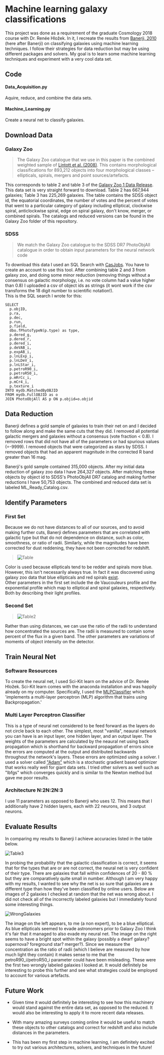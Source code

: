# Machine learning galaxy classifications
This project was done as a requirement of the graduate Cosmology 2018 course with Dr. Renée Hložek. In it, I
recreate the results from [Banerji, 2010](https://academic.oup.com/mnras/article/406/1/342/1073212) (here after Banerji) on classifying galaxies using machine learning techniques. I follow their strategies for data reduction but may be using different packages and solvers. My goal is to learn some machine learning techniques and experiment with a very cool data set.

## Code
#### Data_Acquisition.py
Aquire, reduce, and combine the data sets.
#### Machine_Learning.py
Create a neural net to classify galaxies.
## Download Data
### Galaxy Zoo
> The Galaxy Zoo catalogue that we use in this paper is the combined weighted sample of [Lintott et al. (2008)](http://adsabs.harvard.edu/abs/2008MNRAS.389.1179L). This contains morphological classifications for 893,212 objects into four morphological classes – ellipticals, spirals, mergers and point sources/artefacts.  
  
This corresponds to table 2 and table 3 of the [Galaxy Zoo 1 Data Release](https://data.galaxyzoo.org/).  
This data set is very straight forward to download. Table 2 has 667,944 galaxies; Table 3 has 225,269 galaxies. The table contains the SDSS object id, the equatorial coordinates, the number of votes and the percent of votes that went to a particular category of galaxy including elliptical, clockwise spiral, anticlockwise spiral, edge on spiral galaxy, don't know, merger, or combined spirals. The catalogs and reduced versions can be found in the Galaxy Zoo folder of this repository. 
  
### SDSS
> We match the Galaxy Zoo catalogue to the SDSS DR7 PhotoObjAll catalogue in order to obtain input parameters for the neural
network code 

To download this data I used an SQL Search with [CasJobs](https://skyserver.sdss.org/casjobs/). You have to create an account to use this tool. After combining table 2 and 3 from galaxy zoo, and doing some minor reduction (removing things without a consensus on galactic morphology, i.e. no vote column had a value higher than 0.8) I uploaded a csv of object ids as strings (it wont work if the csv transforms the 18 digit number to scientific notation!).  
This is the SQL search I wrote for this:  
```
SELECT 
  p.objID, 
  p.ra, 
  p.dec, 
  p.run, 
  p.field,
  dbo.fPhotoTypeN(p.type) as type,
  p.dered_g, 
  p.dered_r, 
  p.dered_i, 
  p.deVAB_i, 
  p.expAB_i,
  p.lnLExp_i, 
  p.lnLDeV_i, 
  p.lnLStar_i, 
  p.petroR90_i, 
  p.petroR50_i,
  p.mRrCc_i, 
  p.mCr4_i,
  p.texture_i
INTO mydb.MatchedByOBJID
FROM mydb.FullOBJID as o
JOIN PhotoObjAll AS p ON p.objid=o.objid
```  
## Data Reduction
Banerji defines a gold sample of galaxies to train their net on and I decided to follow along and make the same cuts that they did. I removed all potential galactic mergers and galaxies without a consensus (vote fraction < 0.8). I removed rows that did not have all of the parameters or had spurious values (=-9999). I removed objects that were categorized as stars by SDSS. I removed objects that had an apparent magnitude in the corrected R band greater than 16 mag.

Banerji's gold sample contained 315,000 objects. After my initial data reduction of galaxy zoo data I have 264,327 objects. After matching these objects by object id to SDSS's PhotoObjAll DR7 catalog and making further reductions I have 50,753 objects. The combined and reduced data set is labeled ML_Ready_Catalog.csv.   
## Identify Parameters
### First Set
Because we do not have distances to all of our sources, and to avoid making further cuts, Banerji defines parameters that are correlated with galactic type but that do not dependence on distance, such as color, smoothness, or ratio of radii. Similarly, while the magnitudes have been corrected for dust reddening, they have not been corrected for redshift.
> ![Table](https://i.imgur.com/IV8KSlD.png) 
  
Color is used because ellipticals tend to be redder and spirals more blue. However, this isn't necessarily always true. In fact it was discovered using galaxy zoo data that blue ellipticals and red spirals [exist](http://adsabs.harvard.edu/abs/2013MNRAS.432..359T).  
Other parameters in the first set include the de Vaucouleurs profile and the exponential profile which map to elliptical and spiral galaxies, respectively. Both by describing their light profiles.
### Second Set
> ![Table2](https://i.imgur.com/PpDJenG.png)  
  
Rather than using distances, we can use the ratio of the radii to understand how concentrated the sources are. The radii is measured to contain some percent of the flux in a given band. The other parameters are variations of moments of object intensity on the detector.    
## Train Neural Net 
### Software Resourcces
To create the neural net, I used Sci-Kit learn on the advice of Dr. Renée Hložek. Sci-Kit learn comes with the anaconda installation and was happily already on my computer. Specifically, I used the [MLPClassifier](https://scikit-learn.org/stable/modules/neural_networks_supervised.html#classification) which 'implements a multi-layer perceptron (MLP) algorithm that trains using Backpropagation.'
### Multi Layer Perceptron Classifier
This is a type of neural net considered to be feed forward as the layers do not circle back to each other. The simplest, most "vanilla", neaural network you can have is an input layer, one hidden layer, and an output layer. The weights of the parameters are calculated by the neaural net using back propagation which is shorthand for backward propagation of errors since the errors are computed at the output and distributed backwards throughout the network's layers. These errors are optimized using a solver. I used a solver called ["Adam"](https://arxiv.org/pdf/1412.6980.pdf) which is a stochastic gradient based optimizer that works really well for giant data sets. I tried other solvers as well such as "lbfgs" which converges quickly and is similar to the Newton method but gave me poor results. 
### Architecture N:2N:2N:3   
I use 11 parameters as opposed to Banerji who uses 12. This means that I additionally have 2 hidden layers, each with 22 neurons, and 3 output neurons. 
## Evaluate Results
In comparing my results to Banerji I achieve accuracies listed in the table below.

![Table3](https://github.com/AstroLudwig/machine-learning-galaxy/blob/master/Results/Results_Accuracy.png?raw=true)

In probing the probability that the galactic classification is correct, it seems that for the types that are or are not correct, the neural net is very confident of their type. There are galaxies that fall within confidences of 20 - 80 % but they are comparatively quite small in number. Although I am very happy with my results, I wanted to see why the net is so sure that galaxies are a different type than how they've been classified by online users. Below are images of 2 galaxies I checked at random that the net was wrong about. I did not check all of the incorrectly labeled galaxies but I immediately found some interesting things. 

![WrongGalaxies](https://github.com/AstroLudwig/machine-learning-galaxy/blob/master/Results/WronglyClassifiedGalaxies.png?raw=true)

The image on the left appears, to me (a non expert), to be a blue elliptical. As blue ellipticals seemed to evade astronomers prior to Galaxy Zoo I think it's fair that it managed to also evade my neural net. The image on the right seems to have a bright spot within the galaxy (possibly a dwarf galaxy? supernova? foreground star? merger?). Since we measure the concentration as the ratio of radii (which I believe are measured by how much light they contain) it makes sense to me that the petroR90_i/petroR50_i parameter could have been misleading. These were the first two wrongly labeled galaxies I looked at. It would definitely be interesting to probe this further and see what strategies could be employed to account for various artefacts.
## Future Work
* Given time it would definitely be interesting to see how this machinery would stand against the entire data set, as opposed to the reduced. It would also be interesting to apply it to more recent data releases.  

* With many amazing surveys coming online it would be useful to match these objects to other catalogs and correct for redshift and also include distances in the parameters.  

* This has been my first step in machine learning, I am definitely excited to try out various architectures, solvers, and techniques in the future!  
